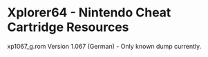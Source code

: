 # Xplorer64 - Nintendo Cheat Cartridge Resources

xp1067_g.rom   Version 1.067 (German) - Only known dump currently.
